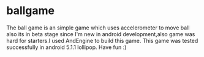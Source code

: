 # ballgame
The  ball game is an simple game which uses accelerometer to move ball also its in beta stage since I'm new in android development,also game was hard for starters.I used AndEngine to build this game. This game was tested successfully in android 5.1.1 lollipop. Have fun :)
